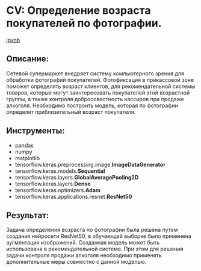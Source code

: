 # CV: Определение возраста покупателей по фотографии.

[ipynb](https://github.com/Lvsnv/Portfolio/blob/main/CV_customers_age/cv_customers_age.ipynb)

## Описание:

Сетевой супермаркет внедряет систему компьютерного зрения для обработки фотографий покупателей. Фотофиксация в прикассовой зоне поможет определять возраст клиентов, для рекомендательной системы товаров, которые могут заинтересовать покупателей этой возрастной группы, а также контроля добросовестность кассиров при продаже алкоголя. Необходимо построить модель, которая по фотографии определит приблизительный возраст покупателя.

## Инструменты:
- pandas 
- numpy 
- matplotlib 
- tensorflow.keras.preprocessing.image.**ImageDataGenerator**
- tensorflow.keras.models.**Sequential**
- tensorflow.keras.layers.**GlobalAveragePooling2D**
- tensorflow.keras.layers.**Dense**
- tensorflow.keras.optimizers.**Adam**
- tensorflow.keras.applications.resnet.**ResNet50**

## Результат:

Задача определения возраста по фотографии была решена путем создания нейросети ResNet50, в обучающей выборке было применена аугментация изображений. Созданная модель может быть использована в рекомендательной системе. При этом для решения задачи контроля продажи алкоголя необходимо применять дополнительные меры совместно с данной моделью.
